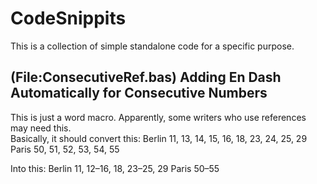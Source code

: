 # CodeSnippits
This is a collection of simple standalone code for a specific purpose.

## (File:ConsecutiveRef.bas) Adding En Dash Automatically for Consecutive Numbers
This is just a word macro. Apparently, some writers who use references may need this.</br>
Basically, it should convert this:
Berlin 11, 13, 14, 15, 16, 18, 23, 24, 25, 29 
Paris 50, 51, 52, 53, 54, 55 

Into this:
Berlin 11, 12–16, 18, 23–25, 29 
Paris 50–55
